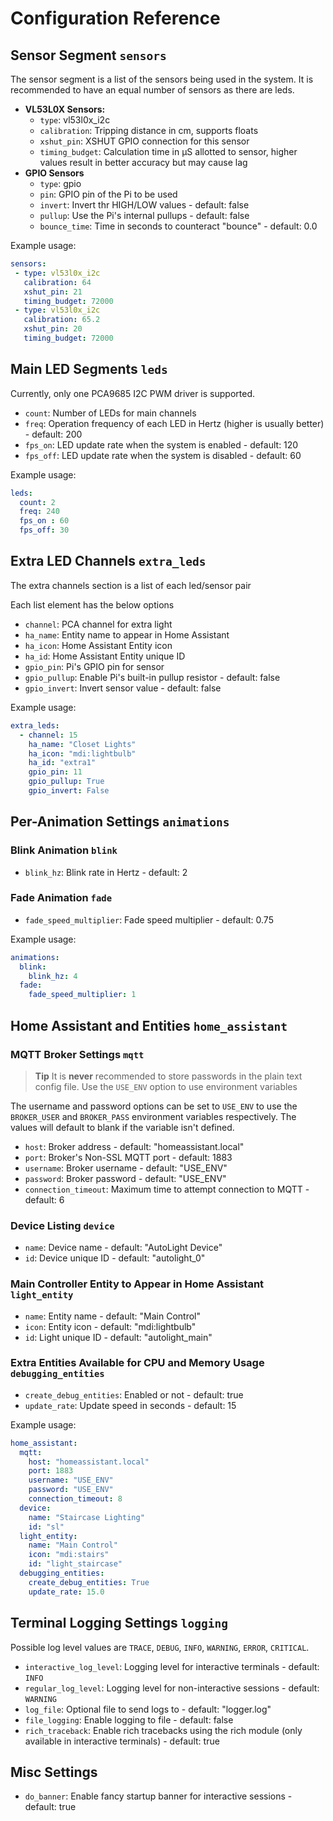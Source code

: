 # Configuration Reference

## Sensor Segment `sensors`

The sensor segment is a list of the sensors being used in the system. 
It is recommended to have an equal number of sensors as there are leds.

- **VL53L0X Sensors:**
    - `type`: vl53l0x_i2c
    - `calibration`: Tripping distance in cm, supports floats
    - `xshut_pin`: XSHUT <tooltip term="GPIO">GPIO</tooltip> connection for this sensor
    - `timing_budget`: Calculation time in μS allotted to sensor, higher values result in better accuracy but may cause lag
- **GPIO Sensors**
  - `type`: gpio
  - `pin`: <tooltip term="GPIO">GPIO</tooltip> pin of the Pi to be used
  - `invert`: Invert thr HIGH/LOW values - default: false
  - `pullup`: Use the Pi's internal pullups - default: false
  - `bounce_time`: Time in seconds to counteract "bounce" - default: 0.0

Example usage:

```yaml
sensors:
 - type: vl53l0x_i2c
   calibration: 64
   xshut_pin: 21
   timing_budget: 72000
 - type: vl53l0x_i2c
   calibration: 65.2
   xshut_pin: 20
   timing_budget: 72000
```

## Main LED Segments `leds`

Currently, only one PCA9685 I2C PWM driver is supported.

- `count`: Number of LEDs for main channels
- `freq`: Operation frequency of each LED in Hertz (higher is usually better) - default: 200
- `fps_on`: LED update rate when the system is enabled  - default: 120
- `fps_off`: LED update rate when the system is disabled - default: 60

Example usage:

```yaml
leds:
  count: 2
  freq: 240
  fps_on : 60
  fps_off: 30
```

## Extra LED Channels `extra_leds`

The extra channels section is a list of each led/sensor pair

Each list element has the below options

- `channel`: PCA channel for extra light
- `ha_name`: Entity name to appear in Home Assistant
- `ha_icon`: Home Assistant Entity icon
- `ha_id`: Home Assistant Entity unique ID
- `gpio_pin`: Pi's GPIO pin for sensor
- `gpio_pullup`: Enable Pi's built-in pullup resistor - default: false
- `gpio_invert`: Invert sensor value - default: false

Example usage:
```yaml
extra_leds:
  - channel: 15
    ha_name: "Closet Lights"
    ha_icon: "mdi:lightbulb"
    ha_id: "extra1"
    gpio_pin: 11
    gpio_pullup: True
    gpio_invert: False
```

## Per-Animation Settings `animations`

### Blink Animation `blink`
- `blink_hz`: Blink rate in Hertz - default: 2

### Fade Animation `fade`
- `fade_speed_multiplier`: Fade speed multiplier - default: 0.75

Example usage:
```yaml
animations:
  blink:
    blink_hz: 4
  fade:
    fade_speed_multiplier: 1
```

## Home Assistant and Entities `home_assistant`

### MQTT Broker Settings `mqtt`

> **Tip**
> It is **never** recommended to store passwords in the plain text config file.
> Use the `USE_ENV` option to use environment variables

The username and password options can be set to `USE_ENV` to use the `BROKER_USER` and `BROKER_PASS` environment variables respectively.
The values will default to blank if the variable isn't defined.

- `host`: Broker address - default: "homeassistant.local"
- `port`: Broker's Non-SSL MQTT port - default: 1883
- `username`: Broker username - default: "USE_ENV"
- `password`: Broker password - default: "USE_ENV"
- `connection_timeout`: Maximum time to attempt connection to MQTT - default: 6

### Device Listing `device`

- `name`: Device name - default: "AutoLight Device"
- `id`: Device unique ID - default: "autolight_0"

### Main Controller Entity to Appear in Home Assistant `light_entity`

- `name`: Entity name - default: "Main Control"
- `icon`: Entity icon - default: "mdi:lightbulb"
- `id`: Light unique ID - default: "autolight_main"

### Extra Entities Available for CPU and Memory Usage `debugging_entities`

- `create_debug_entities`: Enabled or not - default: true
- `update_rate`: Update speed in seconds - default: 15

Example usage:
```yaml
home_assistant:
  mqtt:
    host: "homeassistant.local"
    port: 1883
    username: "USE_ENV"
    password: "USE_ENV"
    connection_timeout: 8
  device:
    name: "Staircase Lighting"
    id: "sl"
  light_entity:
    name: "Main Control"
    icon: "mdi:stairs"
    id: "light_staircase"
  debugging_entities:
    create_debug_entities: True
    update_rate: 15.0
```

## Terminal Logging Settings `logging`

Possible log level values are `TRACE`, `DEBUG`, `INFO`, `WARNING`, `ERROR`, `CRITICAL`.

- `interactive_log_level`: Logging level for interactive terminals - default: `INFO`
- `regular_log_level`: Logging level for non-interactive sessions - default: `WARNING`
- `log_file`: Optional file to send logs to - default: "logger.log"
- `file_logging`: Enable logging to file - default: false
- `rich_traceback`: Enable rich tracebacks using the rich module (only available in interactive terminals) - default: true

## Misc Settings

- `do_banner`: Enable fancy startup banner for interactive sessions - default: true